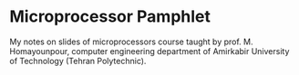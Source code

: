 # Microprocessor Pamphlet
My notes on slides of microprocessors course taught by prof. M. Homayounpour, computer engineering department
 of Amirkabir University of Technology (Tehran Polytechnic).